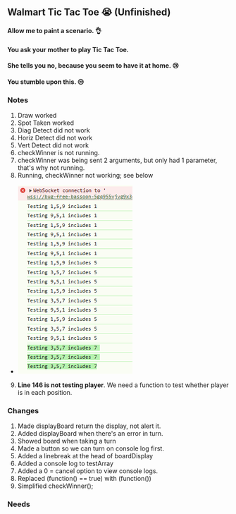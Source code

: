 ## Walmart Tic Tac Toe 😭 (Unfinished)
#### Allow me to paint a scenario. 👌
#### You ask your mother to play Tic Tac Toe.
#### She tells you no, because you seem to have it at home. 😢
#### You stumble upon this. 😒

### Notes
1. Draw worked
2. Spot Taken worked
3. Diag Detect did not work
4. Horiz Detect did not work
5. Vert Detect did not work
6. checkWinner is not running. 
7. checkWinner was being sent 2 arguments, but only had 1 parameter, that's why not running. 
8. Running, checkWinner not working; see below
* ![failed.png](/failed.png)
9. **Line 146 is not testing player**.  We need a function to test whether player is in each position. 

### Changes
1. Made displayBoard return the display, not alert it. 
2. Added displayBoard when there's an error in turn. 
3. Showed board when taking a turn
4. Made a button so we can turn on console log first.
5. Added a linebreak at the head of boardDisplay
6. Added a console log to testArray
7. Added a 0 = cancel option to view console logs. 
8. Replaced (function() == true) with (function())
9. Simplified checkWinner();

### Needs

